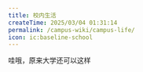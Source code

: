 ```yaml
---
title: 校内生活
createTime: 2025/03/04 01:31:14
permalink: /campus-wiki/campus-life/
icon: ic:baseline-school
---
```


哇哦，原来大学还可以这样